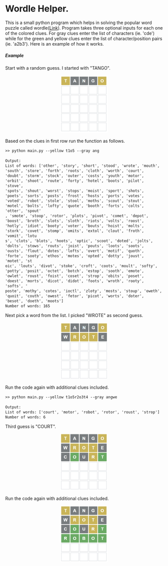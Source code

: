 # Wordle Helper.

This is a small python program which helps in solving the popular word puzzle called wordle([Link](https://www.powerlanguage.co.uk/wordle/)). Program takes three optional inputs for each one of the colored clues. For gray clues enter the list of characters (ie. 'cde') while for the green and yellow clues enter the list of character/position pairs (ie. 'a2b3'). Here is an example of how it works. 

##### Example

Start with a random guess. I started with "TANGO".  
<div align=center><img src="img/1.PNG" height = "30%" width = "30%"/></div>

Based on the clues in first row run the function as follows.
```shell
>> python main.py --yellow t1o5 --gray ang

Output:
List of words: ['other', 'story', 'short', 'stood', 'wrote', 'mouth', 'south', 'store', 'forth', 'roots', 'cloth', 'worth', 'court', 'doubt', 'storm', 'stock', 'outer', 'costs', 'youth', 'motor', 'orbit', 'shoot', 'route', 'forty', 'hotel', 'boots', 'pilot', 'stove',
'spots', 'shout', 'worst', 'stops', 'moist', 'sport', 'shots', 'poets', 'sorts', 'posts', 'frost', 'hosts', 'ports', 'votes', 'voted', 'robot', 'stole', 'stool', 'moths', 'scout', 'stout', 'motel', 'bolts', 'lofty', 'quote', 'booth', 'forts', 'colts', 'otter', 'spout'
, 'smote', 'stoop', 'rotor', 'plots', 'pivot', 'comet', 'depot', 'boost', 'broth', 'slots', 'sloth', 'riots', 'volts', 'roost', 'hotly', 'idiot', 'booty', 'voter', 'bouts', 'hoist', 'molts', 'stork', 'covet', 'stomp', 'omits', 'extol', 'clout', 'froth', 'vomit', 'lotu
s', 'clots', 'blots', 'hoots', 'optic', 'scoot', 'doted', 'jolts', 'dolts', 'stows', 'routs', 'joist', 'pouts', 'loots', 'soots', 'ousts', 'flout', 'dotes', 'lofts', 'overt', 'motif', 'quoth', 'forte', 'sooty', 'ethos', 'motes', 'opted', 'dotty', 'joust', 'motet', 'st
oic', 'louts', 'divot', 'stoke', 'croft', 'coots', 'moult', 'softy', 'potty', 'posit', 'octet', 'botch', 'estop', 'sooth', 'emote', 'owlet', 'roust', 'foist', 'coset', 'strop', 'obits', 'poset', 'doest', 'morts', 'dicot', 'didot', 'foots', 'wroth', 'rooty', 'softs', '
poste', 'mothy', 'cotes', 'ioctl', 'zloty', 'mosts', 'stoup', 'oweth', 'quoit', 'couth', 'owest', 'fetor', 'picot', 'worts', 'doter', 'besot', 'doeth', 'moots']
Number of words: 165
```
Next pick a word from the list. I picked "WROTE" as second guess.  
<div align=center><img src="img/2.PNG" height = "30%" width = "30%"/></div> 

Run the code again with additional clues included.
```shell
>> python main.py --yellow t1o5r2o3t4 --gray angwe

Output:
List of words: ['court', 'motor', 'robot', 'rotor', 'roust', 'strop']
Number of words: 6
```

Third guess is "COURT".
<div align=center><img src="img/3.PNG" height = "30%" width = "30%"/></div>

Run the code again with additional clues included.

<div align=center><img src="img/4.PNG" height = "30%" width = "30%"/></div>